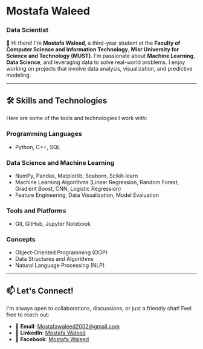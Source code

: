 # Mostafa Waleed 
### Data Scientist  

👋 Hi there! I'm **Mostafa Waleed**, a third-year student at the **Faculty of Computer Science and Information Technology**, **Misr University for Science and Technology (MUST)**. I'm passionate about **Machine Learning**, **Data Science**, and leveraging data to solve real-world problems. I enjoy working on projects that involve data analysis, visualization, and predictive modeling.  

---

## 🛠️ Skills and Technologies  
Here are some of the tools and technologies I work with:  

### Programming Languages  
- Python, C++, SQL  

### Data Science and Machine Learning  
- NumPy, Pandas, Matplotlib, Seaborn, Scikit-learn  
- Machine Learning Algorithms (Linear Regression, Random Forest, Gradient Boost, CNN, Logistic Regression)  
- Feature Engineering, Data Visualization, Model Evaluation  

### Tools and Platforms  
- Git, GitHub, Jupyter Notebook  

### Concepts  
- Object-Oriented Programming (OOP)  
- Data Structures and Algorithms  
- Natural Language Processing (NLP)  

---

## 📫 Let's Connect!  
I'm always open to collaborations, discussions, or just a friendly chat! Feel free to reach out:  

- 📧 **Email**: [Mostafawaleed2002@gmail.com](Mostafawaleed2002@gmail.com)  
- 💼 **LinkedIn**: [Mostafa Waleed](https://www.linkedin.com/in/mostafa-waleed-95b2b7184)  
- 📘 **Facebook**: [Mostafa Waleed](https://www.facebook.com/share/1Bo432MSPB/)  
